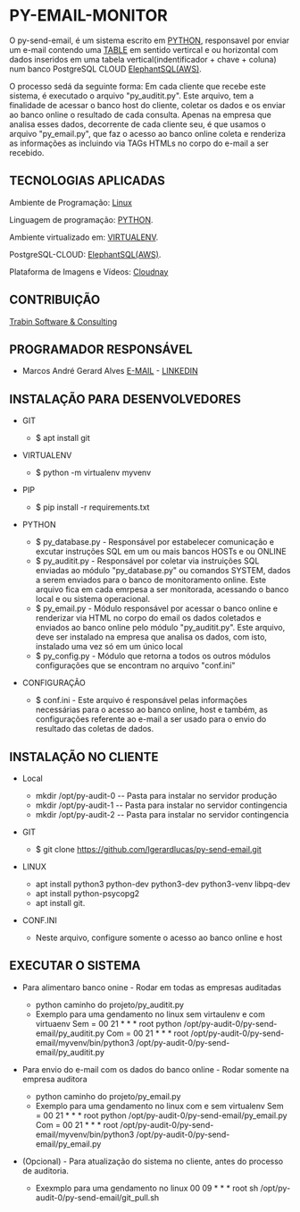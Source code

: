 ﻿PY-EMAIL-MONITOR 
=================
O py-send-email, é um sistema escrito em [PYTHON](https://www.python.org/), 
responsavel por enviar um e-mail contendo uma [TABLE](https://www.w3schools.com/html/html_tables.asp) 
em sentido vertircal e ou horizontal com dados inseridos em uma tabela vertical(indentificador + chave + coluna) 
num banco PostgreSQL CLOUD [ElephantSQL(AWS)](https://www.elephantsql.com/about_us.html).

O processo sedá da seguinte forma: Em cada cliente que recebe este sistema, é executado o arquivo "py_auditit.py".
Este arquivo, tem a finalidade de acessar o banco host do cliente, coletar os dados e os enviar ao banco online o 
resultado de cada consulta. Apenas na empresa que analisa esses dados, decorrente de cada cliente seu, é que usamos 
o arquivo "py_email.py", que faz o acesso ao banco online coleta e renderiza as informações as incluindo via TAGs HTMLs
no corpo do e-mail a ser recebido.


TECNOLOGIAS APLICADAS
---------------------
Ambiente de Programação: [Linux](https://br-linux.org/)

Linguagem de programação: [PYTHON](https://www.python.org/).

Ambiente virtualizado em: [VIRTUALENV](https://virtualenv.pypa.io/en/latest/).

PostgreSQL-CLOUD: [ElephantSQL(AWS)](https://www.elephantsql.com/about_us.html).

Plataforma de Imagens e Vídeos: [Cloudnay](https://cloudinary.com/)


CONTRIBUIÇÃO 
------------

[Trabin Software & Consulting](http://www.trabin.com.br/)


PROGRAMADOR RESPONSÁVEL
------------

* Marcos André Gerard Alves [E-MAIL](lgerardlucas@gmail.com) - [LINKEDIN](https://www.linkedin.com/in/marcos-andre-gerard-alves-b071211b/)


INSTALAÇÃO PARA DESENVOLVEDORES
------------
* GIT
    * $ apt install git

* VIRTUALENV 
    * $ python -m virtualenv myvenv

* PIP
    * $ pip install -r requirements.txt 

* PYTHON
    * $ py_database.py - Responsável por estabelecer comunicação e excutar instruções SQL em um ou mais bancos HOSTs e ou ONLINE
    * $ py_auditit.py - Responsável por coletar via instruições SQL enviadas ao módulo "py_database.py" ou comandos SYSTEM, 
                        dados a serem enviados para o banco de monitoramento online. Este arquivo fica em cada emrpesa a ser
                        monitorada, acessando o banco local e ou sistema operacional.
    * $ py_email.py - Módulo responsável por acessar o banco online e renderizar via HTML no corpo do email os dados 
                    coletados e enviados ao banco online pelo módulo "py_auditit.py". Este arquivo, deve ser instalado na empresa
                    que analisa os dados, com isto, instalado uma vez só em um único local
    * $ py_config.py - Módulo que retorna a todos os outros módulos configurações que se encontram no arquivo "conf.ini"

* CONFIGURAÇÃO
    * $ conf.ini - Este arquivo é responsável pelas informações necessárias para o acesso ao banco online, host e também, 
                   as configurações referente ao e-mail a ser usado para o envio do resultado das coletas de dados. 


INSTALAÇÃO NO CLIENTE
------------
* Local
    * mkdir /opt/py-audit-0   -- Pasta para instalar no servidor produção
    * mkdir /opt/py-audit-1   -- Pasta para instalar no servidor contingencia
    * mkdir /opt/py-audit-2   -- Pasta para instalar no servidor contingencia
* GIT
    * $ git clone https://github.com/lgerardlucas/py-send-email.git 

* LINUX
    * apt install python3 python-dev python3-dev python3-venv libpq-dev
    * apt install python-psycopg2
    * apt install git.

* CONF.INI
    * Neste arquivo, configure somente o acesso ao banco online e host

EXECUTAR O SISTEMA
------------------
* Para alimentaro banco onine - Rodar em todas as empresas auditadas
    * python caminho do projeto/py_auditit.py    
    * Exemplo para uma gendamento no linux sem virtaulenv e com virtuaenv
      Sem = 00 21 * * * root python /opt/py-audit-0/py-send-email/py_auditit.py
      Com = 00 21 * * * root /opt/py-audit-0/py-send-email/myvenv/bin/python3 /opt/py-audit-0/py-send-email/py_auditit.py

* Para envio do e-mail com os dados do banco online - Rodar somente na empresa auditora
    * python caminho do projeto/py_email.py    
    * Exemplo para uma gendamento no linux com e sem virtualenv
      Sem = 00 21 * * * root python /opt/py-audit-0/py-send-email/py_email.py
      Com = 00 21 * * * root /opt/py-audit-0/py-send-email/myvenv/bin/python3 /opt/py-audit-0/py-send-email/py_email.py

* (Opcional) - Para atualização do sistema no cliente, antes do processo de auditoria.  
    * Exexmplo para uma gendamento no linux 
      00 09 * * * root sh /opt/py-audit-0/py-send-email/git_pull.sh

